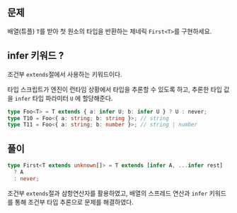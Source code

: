 ## 문제

배열(튜플) `T`를 받아 첫 원소의 타입을 반환하는 제네릭 `First<T>`를 구현하세요.

## infer 키워드 ?

조건부 `extends`절에서 사용하는 키워드이다.

타입 스크립트가 엔진이 런타임 상황에서 타입을 추론할 수 있도록 하고, 추론한 타입 값을 `infer` 타입 파라미터 `U` 에 할당해준다.

```ts
type Foo<T> = T extends { a: infer U; b: infer U } ? U : never;
type T10 = Foo<{ a: string; b: string }>; // string
type T11 = Foo<{ a: string; b: number }>; // string | number
```

## 풀이

```ts
type First<T extends unknown[]> = T extends [infer A, ...infer rest]
  ? A
  : never;
```

조건부 `extends`절과 삼항연산자를 활용하였고, 배열의 스프레드 연산과 `infer` 키워드를 통해 조건부 타입 추론으로 문제를 해결하였다.
